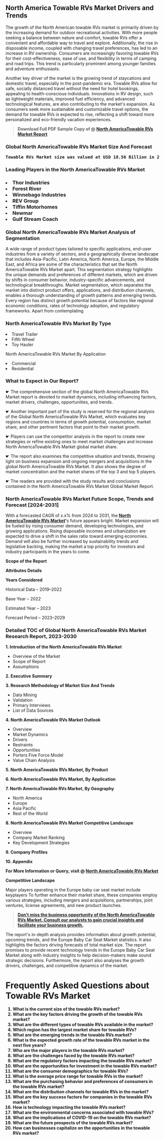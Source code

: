 <p> <h2>North America Towable RVs Market Drivers and Trends</h2><p>The growth of the North American towable RVs market is primarily driven by the increasing demand for outdoor recreational activities. With more people seeking a balance between nature and comfort, towable RVs offer a convenient and affordable way to travel and explore. Additionally, the rise in disposable income, coupled with changing travel preferences, has led to an increase in RV ownership. Consumers are increasingly favoring towable RVs for their cost-effectiveness, ease of use, and flexibility in terms of camping and road trips. This trend is particularly prominent among younger families and adventure enthusiasts.</p><p>Another key driver of the market is the growing trend of staycations and domestic travel, especially in the post-pandemic era. Towable RVs allow for safe, socially distanced travel without the need for hotel bookings, appealing to health-conscious individuals. Innovations in RV design, such as lightweight materials, improved fuel efficiency, and advanced technological features, are also contributing to the market's expansion. As consumers seek more sustainable and customizable travel options, the demand for towable RVs is expected to rise, reflecting a shift toward more personalized and eco-friendly vacation experiences.</p></p><blockquote id="" class=""><strong>Download Full PDF Sample Copy of @&nbsp;<a href="https://www.verifiedmarketreports.com/download-sample/?rid=590620&utm_source=GitHub-Jan&utm_medium=264" target="_blank">North AmericaTowable RVs Market Report</a>&nbsp;&nbsp;</strong></blockquote><h3 id="" class=""><strong>Global&nbsp;North AmericaTowable RVs Market Size And Forecast</strong></h3><pre class="reader-text-block__code-block"><strong>Towable RVs Market size was valued at USD 18.56 Billion in 2022 and is projected to reach USD 28.55 Billion by 2030, growing at a CAGR of 6.20% from 2024 to 2030.</strong></pre><h3 id="" class="">Leading Players in the&nbsp;North AmericaTowable RVs Market</h3><h3 class=""></Li><Li>Thor Industries</Li><Li> Forest River</Li><Li> Winnebago Industries</Li><Li> REV Group</Li><Li> Tiffin Motorhomes</Li><Li> Newmar</Li><Li> Gulf Stream Coach</h3><h3 id="" class="">Global&nbsp;North AmericaTowable RVs Market Analysis of Segmentation</h3><p id="" class="">A wide range of product types tailored to specific applications, end-user industries from a variety of sectors, and a geographically diverse landscape that includes Asia-Pacific, Latin America, North America, Europe, the Middle East, and Africa are some of the characteristics that set the North AmericaTowable RVs Market apart. This segmentation strategy highlights the unique demands and preferences of different markets, which are driven by shifts in consumer behavior, industry-specific advancements, and technological breakthroughs. Market segmentation, which separates the market into distinct product offers, applications, and distribution channels, enables a thorough understanding of growth patterns and emerging trends. Every region has distinct growth potential because of factors like regional economic conditions, rates of technology adoption, and regulatory frameworks. Apart from contemplating</p><h3 id="" class="">North AmericaTowable RVs Market&nbsp;By Type</h3><p></Li><Li>Travel Trailer</Li><Li> Fifth Wheel</Li><Li> Toy Hauler</p><div class="" data-test-id=""><p>North AmericaTowable RVs Market&nbsp;By Application</p></div><p class=""></Li><Li>Commercial</Li><Li> Residential</p><div class="" data-test-id=""><h3><span class="">What to Expect in Our Report?</span></h3></div><div class="" data-test-id=""><p><span class="">☛ The comprehensive section of the global North AmericaTowable RVs Market report is devoted to market dynamics, including influencing factors, market drivers, challenges, opportunities, and trends.</span></p></div><div class="" data-test-id=""><p><span class="">☛ Another important part of the study is reserved for the regional analysis of the Global North AmericaTowable RVs Market, which evaluates key regions and countries in terms of growth potential, consumption, market share, and other pertinent factors that point to their market growth.</span></p></div><div class="" data-test-id=""><p><span class="">☛ Players can use the competitor analysis in the report to create new strategies or refine existing ones to meet market challenges and increase North AmericaTowable RVs Market global market share.</span></p></div><div class="" data-test-id=""><p><span class="">☛ The report also examines the competitive situation and trends, throwing light on business expansion and ongoing mergers and acquisitions in the global North AmericaTowable RVs Market. It also shows the degree of market concentration and the market shares of the top 3 and top 5 players.</span></p></div><div class="" data-test-id=""><p><span class="">☛ The readers are provided with the study results and conclusions contained in the North AmericaTowable RVs Market Global Market Report.</span></p></div><div class="" data-test-id=""><h3><span class="">North AmericaTowable RVs Market Future Scope, Trends and Forecast [2024-2031]</span></h3></div><div class="" data-test-id=""><p><span class="">With a forecasted CAGR of x.x% from 2024 to 2031, the <strong><a href="https://www.verifiedmarketreports.com/download-sample/?rid=590620&utm_source=GitHub-Jan&utm_medium=264" target="_blank">North AmericaTowable RVs Market</a>'</strong>s future appears bright. Market expansion will be fueled by rising consumer demand, developing technologies, and growing applications. Rising disposable incomes and urbanization are expected to drive a shift in the sales ratio toward emerging economies. Demand will also be further increased by sustainability trends and legislative backing, making the market a top priority for investors and industry participants in the years to come.</span></p><p id="ember66" class="ember-view reader-text-block__paragraph"><strong>Scope of the Report</strong></p><p id="ember67" class="ember-view reader-text-block__paragraph"><strong>Attributes Details</strong></p><p id="ember68" class="ember-view reader-text-block__paragraph"><strong>Years Considered</strong></p><p id="ember69" class="ember-view reader-text-block__paragraph">Historical Data &ndash; 2019&ndash;2022</p><p id="ember70" class="ember-view reader-text-block__paragraph">Base Year &ndash; 2022</p><p id="ember71" class="ember-view reader-text-block__paragraph">Estimated Year &ndash; 2023</p><p id="ember72" class="ember-view reader-text-block__paragraph">Forecast Period &ndash; 2023&ndash;2029</p></div><h3 id="" class="">Detailed TOC of Global North AmericaTowable RVs Market Research Report, 2023-2030</h3><p id="" class=""><strong>1. Introduction of the North AmericaTowable RVs Market</strong></p><ul><li>Overview of the Market</li><li>Scope of Report</li><li>Assumptions</li></ul><p id="" class=""><strong>2. Executive Summary</strong></p><p id="" class=""><strong>3. Research Methodology of Market Size And Trends</strong></p><ul><li>Data Mining</li><li>Validation</li><li>Primary Interviews</li><li>List of Data Sources</li></ul><p id="" class=""><strong>4. North AmericaTowable RVs Market Outlook</strong></p><ul><li>Overview</li><li>Market Dynamics</li><li>Drivers</li><li>Restraints</li><li>Opportunities</li><li>Porters Five Force Model</li><li>Value Chain Analysis</li></ul><p id="" class=""><strong>5. North AmericaTowable RVs Market, By Product</strong></p><p id="" class=""><strong>6. North AmericaTowable RVs Market, By Application</strong></p><p id="" class=""><strong>7. North AmericaTowable RVs Market, By Geography</strong></p><ul><li>North America</li><li>Europe</li><li>Asia Pacific</li><li>Rest of the World</li></ul><p id="" class=""><strong>8. North AmericaTowable RVs Market Competitive Landscape</strong></p><ul><li>Overview</li><li>Company Market Ranking</li><li>Key Development Strategies</li></ul><p id="" class=""><strong>9. Company Profiles</strong></p><p id="" class=""><strong>10. Appendix</strong></p><p><strong>For More Information or Query, visit&nbsp;@ <a href="https://www.verifiedmarketreports.com/product/towable-rvs-market/" target="_blank">North AmericaTowable RVs Market</a></strong></p><p id="ember61" class="ember-view reader-text-block__paragraph"><strong>Competitive Landscape</strong></p><p id="ember62" class="ember-view reader-text-block__paragraph">Major players operating in the Europe baby car seat market include keyplayers To further enhance their market share, these companies employ various strategies, including mergers and acquisitions, partnerships, joint ventures, license agreements, and new product launches.</p><blockquote id="ember63" class="ember-view reader-text-block__blockquote"><strong><a href="https://www.verifiedmarketreports.com/download-sample/?rid=590620&utm_source=GitHub-Jan&utm_medium=264" target="_blank">Don&rsquo;t miss the business opportunity of the North AmericaTowable RVs Market. Consult our analysts to gain crucial insights and facilitate your business growth.</a></strong></blockquote><p id="ember64" class="ember-view reader-text-block__paragraph">The report's in-depth analysis provides information about growth potential, upcoming trends, and the Europe Baby Car Seat Market statistics. It also highlights the factors driving forecasts of total market size. The report promises to provide recent technology trends in the Europe Baby Car Seat Market along with industry insights to help decision-makers make sound strategic decisions. Furthermore, the report also analyses the growth drivers, challenges, and competitive dynamics of the market.</p><p class="ember-view reader-text-block__paragraph"><strong><h1>Frequently Asked Questions about Towable RVs Market</h1><ol> <li>What is the current size of the towable RVs market?</li> <li>What are the key factors driving the growth of the towable RVs market?</li> <li>What are the different types of towable RVs available in the market?</li> <li>Which region has the largest market share for towable RVs?</li> <li>What are the emerging trends in the towable RVs market?</li> <li>What is the expected growth rate of the towable RVs market in the next five years?</li> <li>Who are the major players in the towable RVs market?</li> <li>What are the challenges faced by the towable RVs market?</li> <li>What are the regulatory factors impacting the towable RVs market?</li> <li>What are the opportunities for investment in the towable RVs market?</li> <li>What are the consumer demographics for towable RVs?</li> <li>What is the average price range for towable RVs in the market?</li> <li>What are the purchasing behavior and preferences of consumers in the towable RVs market?</li> <li>What are the distribution channels for towable RVs in the market?</li> <li>What are the key success factors for companies in the towable RVs market?</li> <li>How is technology impacting the towable RVs market?</li> <li>What are the environmental concerns associated with towable RVs?</li> <li>What are the implications of COVID-19 on the towable RVs market?</li> <li>What are the future prospects of the towable RVs market?</li> <li>How can businesses capitalize on the opportunities in the towable RVs market?</li></ol></body></html></strong></p>
